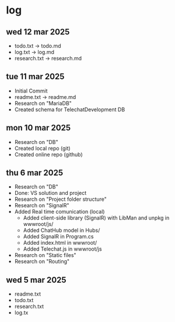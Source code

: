 # log
## wed 12 mar 2025
- todo.txt -> todo.md
- log.txt -> log.md
- research.txt -> research.md
## tue 11 mar 2025
- Initial Commit
- readme.txt -> readme.md
- Research on "MariaDB"
- Created schema for TelechatDevelopment DB
## mon 10 mar 2025
- Research on "DB"
- Created local repo (git)
- Created online repo (github)
## thu 6 mar 2025
- Research on "DB"
- Done: VS solution and project
- Research on "Project folder structure"
- Research on "SignalR"
- Added Real time comunication (local)
	- Added client-side library (SignalR) with LibMan and unpkg in wwwroot/js/
	- Added ChatHub model in Hubs/
	- Added SignalR in Program.cs
	- Added index.html in wwwroot/
	- Added Telechat.js in wwwroot/js
- Research on "Static files"
- Research on "Routing"
## wed 5 mar 2025
- readme.txt
- todo.txt
- research.txt
- log.tx
